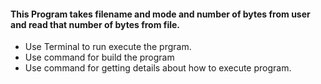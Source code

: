 #### This Program takes filename and mode and number of bytes from user and read that number of bytes from file.
* Use Terminal to run execute the prgram.
* Use <make build> command for build the program
* Use <make help> command for getting details about how to execute program.
